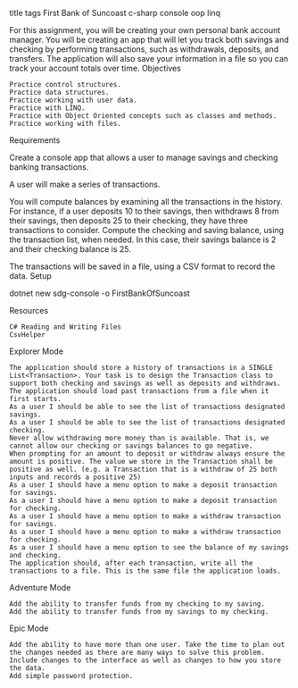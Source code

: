 title tags
First Bank of Suncoast
c-sharp
console
oop
linq

For this assignment, you will be creating your own personal bank account manager. You will be creating an app that will let you track both savings and checking by performing transactions, such as withdrawals, deposits, and transfers. The application will also save your information in a file so you can track your account totals over time.
Objectives

    Practice control structures.
    Practice data structures.
    Practice working with user data.
    Practice with LINQ.
    Practice with Object Oriented concepts such as classes and methods.
    Practice working with files.

Requirements

Create a console app that allows a user to manage savings and checking banking transactions.

A user will make a series of transactions.

You will compute balances by examining all the transactions in the history. For instance, if a user deposits 10 to their savings, then withdraws 8 from their savings, then deposits 25 to their checking, they have three transactions to consider. Compute the checking and saving balance, using the transaction list, when needed. In this case, their savings balance is 2 and their checking balance is 25.

The transactions will be saved in a file, using a CSV format to record the data.
Setup

dotnet new sdg-console -o FirstBankOfSuncoast

Resources

    C# Reading and Writing Files
    CsvHelper

Explorer Mode

    The application should store a history of transactions in a SINGLE List<Transaction>. Your task is to design the Transaction class to support both checking and savings as well as deposits and withdraws.
    The application should load past transactions from a file when it first starts.
    As a user I should be able to see the list of transactions designated savings.
    As a user I should be able to see the list of transactions designated checking.
    Never allow withdrawing more money than is available. That is, we cannot allow our checking or savings balances to go negative.
    When prompting for an amount to deposit or withdraw always ensure the amount is positive. The value we store in the Transaction shall be positive as well. (e.g. a Transaction that is a withdraw of 25 both inputs and records a positive 25)
    As a user I should have a menu option to make a deposit transaction for savings.
    As a user I should have a menu option to make a deposit transaction for checking.
    As a user I should have a menu option to make a withdraw transaction for savings.
    As a user I should have a menu option to make a withdraw transaction for checking.
    As a user I should have a menu option to see the balance of my savings and checking.
    The application should, after each transaction, write all the transactions to a file. This is the same file the application loads.

Adventure Mode

    Add the ability to transfer funds from my checking to my saving.
    Add the ability to transfer funds from my savings to my checking.

Epic Mode

    Add the ability to have more than one user. Take the time to plan out the changes needed as there are many ways to solve this problem. Include changes to the interface as well as changes to how you store the data.
    Add simple password protection.
